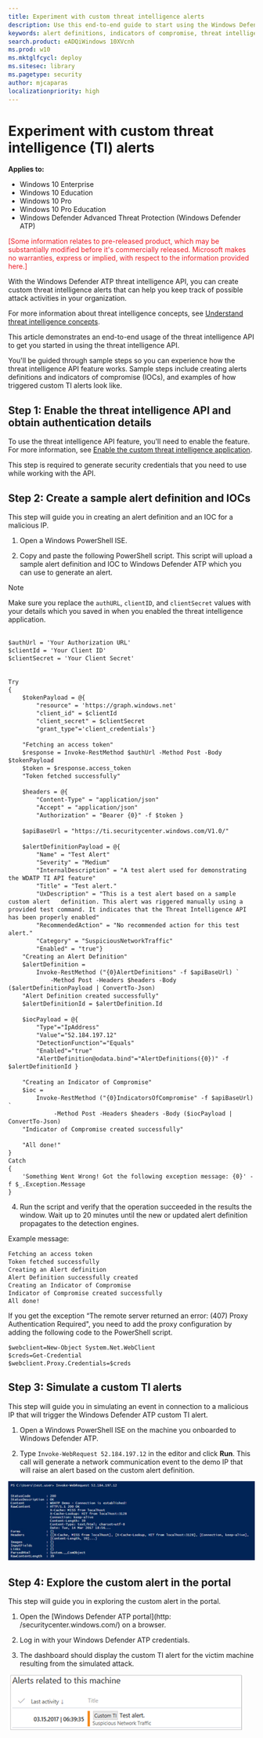 ```yaml
---
title: Experiment with custom threat intelligence alerts
description: Use this end-to-end guide to start using the Windows Defender ATP threat intelligence API.
keywords: alert definitions, indicators of compromise, threat intelligence, custom threat intelligence, rest api, api
search.product: eADQiWindows 10XVcnh
ms.prod: w10
ms.mktglfcycl: deploy
ms.sitesec: library
ms.pagetype: security
author: mjcaparas
localizationpriority: high
---
```


# Experiment with custom threat intelligence (TI) alerts

**Applies to:**

- Windows 10 Enterprise
- Windows 10 Education
- Windows 10 Pro
- Windows 10 Pro Education
- Windows Defender Advanced Threat Protection (Windows Defender ATP)

<span style="color:#ED1C24;">[Some information relates to pre-released product, which may be substantially modified before it's commercially released. Microsoft makes no warranties, express or implied, with respect to the information provided here.]</span>

With the Windows Defender ATP threat intelligence API, you can create custom threat intelligence alerts that can help you keep track of possible attack activities in your organization.  

For more information about threat intelligence concepts, see [Understand threat intelligence concepts](threat-indicator-concepts-windows-defender-advanced-threat-protection.md).

This article demonstrates an end-to-end usage of the threat intelligence API to get you started in using the threat intelligence API.

You'll be guided through sample steps so you can experience how the threat intelligence API feature works. Sample steps include creating alerts definitions and indicators of compromise (IOCs), and examples of how triggered custom TI alerts look like.

## Step 1: Enable the threat intelligence API and obtain authentication details
To use the threat intelligence API feature, you'll need to enable the feature. For more information, see [Enable the custom threat intelligence application](enable-custom-ti-windows-defender-advanced-threat-protection.md).

This step is required to generate security credentials that you need to use while working with the API.

## Step 2: Create a sample alert definition and IOCs
This step will guide you in creating an alert definition and an IOC for a malicious IP.

1. Open a Windows PowerShell ISE.

2. Copy and paste the following PowerShell script. This script will upload a sample alert definition and IOC to Windows Defender ATP which you can use to generate an alert.
  >[!NOTE]
  >Make sure you replace the `authURL`, `clientID`, and `clientSecret` values with your details which you saved in when you enabled the threat intelligence application.


  ```syntax

  $authUrl = 'Your Authorization URL'
  $clientId = 'Your Client ID'
  $clientSecret = 'Your Client Secret'


  Try
  {
      $tokenPayload = @{
          "resource" = 'https://graph.windows.net'
          "client_id" = $clientId
          "client_secret" = $clientSecret
          "grant_type"='client_credentials'}

      "Fetching an access token"
      $response = Invoke-RestMethod $authUrl -Method Post -Body $tokenPayload
      $token = $response.access_token
      "Token fetched successfully"

      $headers = @{
          "Content-Type" = "application/json"
          "Accept" = "application/json"
          "Authorization" = "Bearer {0}" -f $token }

      $apiBaseUrl = "https://ti.securitycenter.windows.com/V1.0/"

      $alertDefinitionPayload = @{
          "Name" = "Test Alert"
          "Severity" = "Medium"
          "InternalDescription" = "A test alert used for demonstrating the WDATP TI API feature"
          "Title" = "Test alert."
          "UxDescription" = "This is a test alert based on a sample custom alert   definition. This alert was riggered manually using a provided test command. It indicates that the Threat Intelligence API has been properly enabled"
          "RecommendedAction" = "No recommended action for this test alert."
          "Category" = "SuspiciousNetworkTraffic"
          "Enabled" = "true"}
      "Creating an Alert Definition"
      $alertDefinition =  
          Invoke-RestMethod ("{0}AlertDefinitions" -f $apiBaseUrl) `
              -Method Post -Headers $headers -Body ($alertDefinitionPayload | ConvertTo-Json)
      "Alert Definition created successfully"
      $alertDefinitionId = $alertDefinition.Id

      $iocPayload = @{
          "Type"="IpAddress"
          "Value"="52.184.197.12"
          "DetectionFunction"="Equals"
          "Enabled"="true"
          "AlertDefinition@odata.bind"="AlertDefinitions({0})" -f $alertDefinitionId }

      "Creating an Indicator of Compromise"
      $ioc =  
          Invoke-RestMethod ("{0}IndicatorsOfCompromise" -f $apiBaseUrl) `
               -Method Post -Headers $headers -Body ($iocPayload | ConvertTo-Json)
      "Indicator of Compromise created successfully"

      "All done!"
  }
  Catch
  {
      'Something Went Wrong! Got the following exception message: {0}' -f $_.Exception.Message
  }
  ```
4. Run the script and verify that the operation succeeded in the results the window. Wait up to 20 minutes until the new or updated alert definition propagates to the detection engines.

  Example message:
  ```
  Fetching an access token
  Token fetched successfully
  Creating an Alert definition
  Alert Definition successfully created
  Creating an Indicator of Compromise
  Indicator of Compromise created successfully
  All done!
  ```
  If you get the exception “The remote server returned an error: (407) Proxy Authentication Required", you need to add the proxy configuration by adding the following code to the PowerShell script.

  ```
  $webclient=New-Object System.Net.WebClient
  $creds=Get-Credential
  $webclient.Proxy.Credentials=$creds
  ```

## Step 3: Simulate a custom TI alerts
This step will guide you in simulating an event in connection to a malicious IP that will trigger the Windows Defender ATP custom TI alert.

1. Open a Windows PowerShell ISE on the machine you onboarded to Windows Defender ATP.

2. Type `Invoke-WebRequest 52.184.197.12` in the editor and click **Run**. This call will generate a network communication event to the demo IP that will raise an alert based on the custom alert definition.

  ![Image of editor with command to Invoke-WebRequest](images/atp-simulate-custom-ti.png)

## Step 4: Explore the custom alert in the portal
This step will guide you in exploring the custom alert in the portal.

1.	Open the [Windows Defender ATP portal](http: /securitycenter.windows.com/) on a browser.

2.	Log in with your Windows Defender ATP credentials.

3.	The dashboard should display the custom TI alert for the victim machine resulting from the simulated attack.

  ![Image of sample custom ti alert in the portal](images/atp-sample-custom-ti-alert.png)

